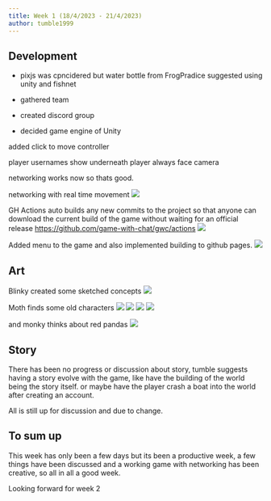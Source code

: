 ```yaml
---
title: Week 1 (18/4/2023 - 21/4/2023)
author: tumble1999
---
```


## Development
* pixjs was cpncidered but water bottle from FrogPradice suggested using unity and fishnet

* gathered team
* created discord group
* decided game engine of Unity

added click to move controller

player usernames show underneath player always face camera

networking works now so thats good.

networking with real time movement
![](devlog/uploads/week1/net.webp)

GH Actions auto builds any new commits to the project so that anyone can download the current build of the game without waiting for an official release 
https://github.com/game-with-chat/gwc/actions
![](devlog/uploads/week1/gh-actions.png)

Added menu to the game and also implemented building to github pages. 
![](devlog/uploads/week1/menu.webp)



## Art
Blinky created some sketched concepts
![](devlog/uploads/week1/concepts.webp)

Moth finds some old characters
![](devlog/uploads/week1/moth_1.webp)
![](devlog/uploads/week1/moth_2.webp)
![](devlog/uploads/week1/moth_3.webp)
![](devlog/uploads/week1/moth_4.webp)


and monky thinks about red pandas
![](devlog/uploads/week1/panda.webp)

## Story
There has been no progress or discussion about story, tumble suggests having a story evolve with the game, like have the building of the world being the story itself. or maybe have the player crash a boat into the world after creating an account.

All is still up for discussion and due to change.

## To sum up
This week has only been a few days but its been a productive week, a few things have been discussed and a working game with networking has been creative, so all in all a good week.


Looking forward for week 2